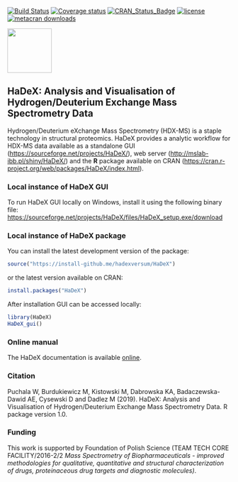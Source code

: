 [![Build Status](https://api.travis-ci.org/hadexversum/HaDeX.png)](https://travis-ci.org/hadexversum/HaDeX)
[![Coverage status](https://codecov.io/gh/hadexversum/hadex/branch/master/graph/badge.svg)](https://codecov.io/github/hadexversum/hadex?branch=master)
[![CRAN_Status_Badge](https://www.r-pkg.org/badges/version/HaDeX)](https://cran.r-project.org/package=HaDeX)
[![license](https://img.shields.io/badge/license-GPL--3-blue.svg)](https://www.gnu.org/licenses/gpl-3.0.en.html)
[![metacran downloads](https://cranlogs.r-pkg.org/badges/grand-total/HaDeX)](https://cran.r-project.org/package=HaDeX)

<p>
  <img src="https://raw.githubusercontent.com/hadexversum/HaDeX/master/inst/HaDeX/HaDeX.png" width="100">
</p>

## HaDeX: Analysis and Visualisation of Hydrogen/Deuterium Exchange Mass Spectrometry Data 

Hydrogen/Deuterium eXchange Mass Spectrometry (HDX-MS) is a staple technology in structural proteomics. HaDeX provides a analytic workflow for HDX-MS data available as a standalone GUI (https://sourceforge.net/projects/HaDeX/), web server (http://mslab-ibb.pl/shiny/HaDeX/) and the **R** package available on CRAN (https://cran.r-project.org/web/packages/HaDeX/index.html). 

### Local instance of HaDeX GUI

To run HaDeX GUI locally on Windows, install it using the following binary file: https://sourceforge.net/projects/HaDeX/files/HaDeX_setup.exe/download

### Local instance of HaDeX package

You can install the latest development version of the package:

```R
source("https://install-github.me/hadexversum/HaDeX")
```
or the latest version available on CRAN:

```R
install.packages("HaDeX")
```

After installation GUI can be accessed locally:

```R
library(HaDeX)
HaDeX_gui()
```

### Online manual

The HaDeX documentation is available [online](https://HaDeXversum.github.io/HaDeX/).

### Citation

Puchala W, Burdukiewicz M, Kistowski M, Dabrowska KA, Badaczewska-Dawid AE, Cysewski D and Dadlez M (2019). HaDeX: Analysis and Visualisation of Hydrogen/Deuterium Exchange Mass Spectrometry Data. R package version 1.0.

### Funding  

This work is supported by Foundation of Polish Science (TEAM TECH CORE FACILITY/2016-2/2 *Mass Spectrometry of Biopharmaceuticals - improved methodologies for qualitative, quantitative and structural characterization of drugs, proteinaceous drug targets and diagnostic molecules)*.
